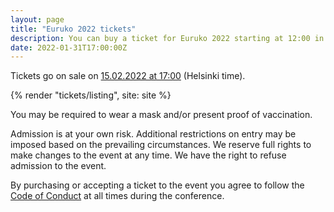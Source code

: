 ```yaml
---
layout: page
title: "Euruko 2022 tickets"
description: You can buy a ticket for Euruko 2022 starting at 12:00 in the 1st of January 2022
date: 2022-01-31T17:00:00Z
---
```


Tickets go on sale on <a href="https://everytimezone.com/s/30825ec9"><time datetime="2022-02-07T17:00:00+0300">15.02.2022 at 17:00</time></a> (Helsinki time).

{% render "tickets/listing", site: site %}

You may be required to wear a mask and/or present proof of vaccination.

Admission is at your own risk. Additional restrictions on entry may be imposed based on the prevailing circumstances. We reserve full rights to make changes to the event at any time. We have the right to refuse admission to the event.

By purchasing or accepting a ticket to the event you agree to follow the [Code of Conduct](/code) at all times during the conference.
